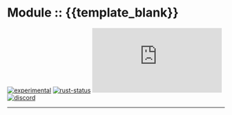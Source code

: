 <!-- {{# generate.module_header{} #}} -->

# Module :: {{template_blank}}
[![experimental](https://raster.shields.io/static/v1?label=stability&message=experimental&color=orange&logoColor=eee)](https://github.com/emersion/stability-badges#experimental) [![rust-status](https://github.com/Wandalen/wTools/actions/workflows/Module{{template_blank}}Push.yml/badge.svg)](https://github.com/Wandalen/wTools/actions/workflows/Module{{template_blank}}Push.yml) [![docs.rs](https://img.shields.io/docsrs/{{template_blank}}?color=e3e8f0&logo=docs.rs)](https://docs.rs/{{template_blank}}) [![discord](https://img.shields.io/discord/872391416519737405?color=eee&logo=discord&logoColor=eee&label=ask)](https://discord.gg/m3YfbXpUUY)

___

<!--
### Basic use-case

```rust
use {{template_blank}}::*;

fn main()
{
}
```

### To add to your project

```bash
cargo add {{template_blank}}
```

### Try out from the repository

``` shell test
git clone https://github.com/Wandalen/wTools
cd wTools
cargo run --example {{template_blank}}_trivial
cargo run
```
-->
